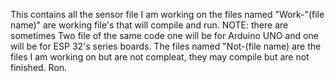 This contains all the sensor file I am working on
the files named "Work-"(file name)" are working file's
that will compile and run.
NOTE: there are sometimes Two file of the same code
one will be for Arduino UNO and one will be for 
ESP 32's series boards.
The files named  "Not-(file name) are the files I am
working on but are not compleat, they may compile but are not finished.
Ron.
